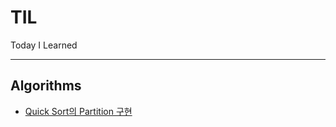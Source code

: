 # TIL
Today I Learned

-----

## Algorithms
- [Quick Sort의 Partition 구현](./Algorithms/Partition.java)
